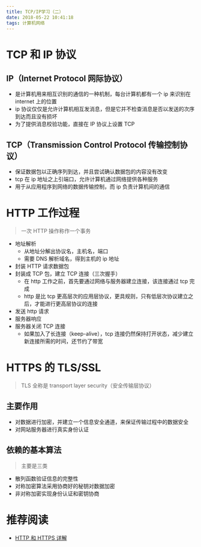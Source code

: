 ```yaml
---
title: TCP/IP学习（二）
date: 2018-05-22 10:41:18
tags: 计算机网络
---
```


# TCP 和 IP 协议

## IP（Internet Protocol 网际协议）

* 是计算机用来相互识别的通信的一种机制，每台计算机都有一个 ip 来识别在 internet 上的位置
* ip 协议仅仅是允许计算机相互发消息，但是它并不检查消息是否以发送的次序到达而且没有损坏
* 为了提供消息校验功能，直接在 IP 协议上设置 TCP

## TCP（Transmission Control Protocol 传输控制协议）

* 保证数据包以正确序列到达，并且尝试确认数据包的内容没有改变
* tcp 在 ip 地址之上引端口，允许计算机通过网络提供各种服务
* 用于从应用程序到网络的数据传输控制，而 ip 负责计算机间的通信

# HTTP 工作过程

> 一次 HTTP 操作称作一个事务

* 地址解析
  * 从地址分解出协议名，主机名，端口
  * 需要 DNS 解析域名，得到主机的 ip 地址
* 封装 HTTP 请求数据包
* 封装成 TCP 包，建立 TCP 连接（三次握手）
  * 在 http 工作之前，首先要通过网络与服务器建立连接，该连接通过 tcp 完成
  * http 是比 tcp 更高层次的应用层协议，更具规则，只有低层次协议建立之后，才能进行更高层协议的连接
* 发送 http 请求
* 服务器响应
* 服务器关闭 TCP 连接
  * 如果加入了长连接（keep-alive），tcp 连接仍然保持打开状态，减少建立新连接所需的时间，还节约了带宽

# HTTPS 的 TLS/SSL

> TLS 全称是 transport layer security（安全传输层协议）

## 主要作用

* 对数据进行加密，并建立一个信息安全通道，来保证传输过程中的数据安全
* 对网站服务器进行真实身份认证

## 依赖的基本算法

> 主要是三类

* 散列函数验证信息的完整性
* 对称加密算法采用协商好的秘钥对数据加密
* 非对称加密实现身份认证和密钥协商

# 推荐阅读

* [HTTP 和 HTTPS 详解](https://juejin.im/post/5af557a3f265da0b9265a498#heading-32)
